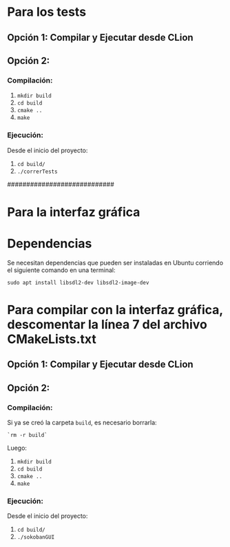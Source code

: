 # Para los tests

## Opción 1: Compilar y Ejecutar desde CLion

## Opción 2:

### Compilación:

1. `mkdir build`
2. `cd build`
3. `cmake ..`
4. `make`

### Ejecución:

Desde el inicio del proyecto:

1. `cd build/`
2. `./correrTests`

############################

# Para la interfaz gráfica

# Dependencias

Se necesitan dependencias que pueden ser instaladas en Ubuntu corriendo el siguiente comando en una terminal:

    sudo apt install libsdl2-dev libsdl2-image-dev
    
# Para compilar con la interfaz gráfica, descomentar la línea 7 del archivo CMakeLists.txt

## Opción 1: Compilar y Ejecutar desde CLion

## Opción 2:

### Compilación:

Si ya se creó la carpeta `build`, es necesario borrarla:

    `rm -r build`

Luego:

1. `mkdir build`
2. `cd build`
3. `cmake ..`
4. `make`

### Ejecución:

Desde el inicio del proyecto:

1. `cd build/`
2. `./sokobanGUI`

